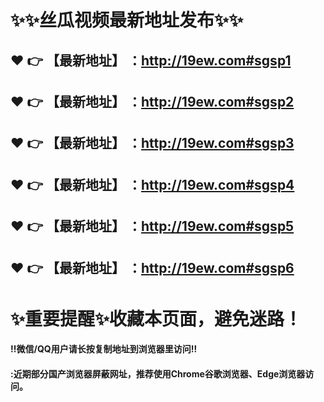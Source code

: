 # :sparkles::sparkles:丝瓜视频最新地址发布:sparkles::sparkles:

 :heart: :point_right: 【最新地址】 ：http://19ew.com#sgsp1
 ------
 :heart: :point_right: 【最新地址】 ：http://19ew.com#sgsp2
 ------
 :heart: :point_right: 【最新地址】 ：http://19ew.com#sgsp3
 ------
 :heart: :point_right: 【最新地址】 ：http://19ew.com#sgsp4
 ------
 :heart: :point_right: 【最新地址】 ：http://19ew.com#sgsp5
 ------
 :heart: :point_right: 【最新地址】 ：http://19ew.com#sgsp6
 ------
# :sparkles:重要提醒:sparkles:收藏本页面，避免迷路！
#### ‼️微信/QQ用户请长按复制地址到浏览器里访问‼
#### :近期部分国产浏览器屏蔽网址，推荐使用Chrome谷歌浏览器、Edge浏览器访问。
